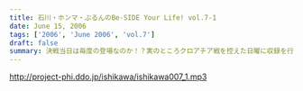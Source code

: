 ```yaml
---
title: 石川・ホンマ・ぶるんのBe-SIDE Your Life! vol.7-1
date: June 15, 2006
tags: ['2006', 'June 2006', 'vol.7']
draft: false
summary: 決戦当日は毎度の登場なのか！？実のところクロアチア戦を控えた日曜に収録を行った今回の放送…もちろんサッカーネタから入るわけもなく三人はスタート！ホンマさんはモンテディオ山形のTシャツです。（中身ではあえて意図的に触れていないけどね。）そしてそして、今後のビーサイの方向性を占う、「新規事業」のお知らせもあるので心して聴くように！リアクションまってます！！！NAMAE
---
```


http://project-phi.ddo.jp/ishikawa/ishikawa007_1.mp3